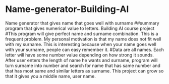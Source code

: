 # Name-generator-Building-AI
Name generator that gives name that goes well with surname
##summary program that gives numerical value to letters. Building AI course project
#This program will give perfect name and surname combination. This is a frequent problem. My personal motivation is that my name does not fit well with my surname. This is interesting because when your name goes well with your surname, people can easy remember it.
#Data are all names. Each letter will have some number value depending on how strong it sounds. After user enters the length of name he wants and surname, program will turn surname into number and search for name that has same number and that has most same and similar letters as surname. This project can grow so that it gives you a middle name, user name.
